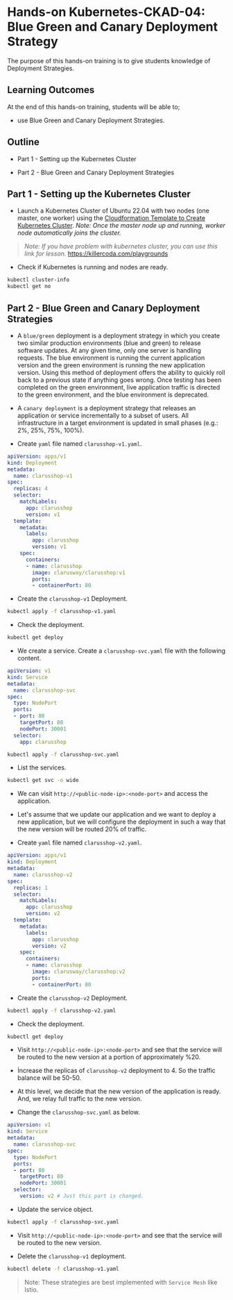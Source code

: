 # Hands-on Kubernetes-CKAD-04: Blue Green and Canary Deployment Strategy

The purpose of this hands-on training is to give students knowledge of Deployment Strategies.

## Learning Outcomes

At the end of this hands-on training, students will be able to;

- use Blue Green and Canary Deployment Strategies.

## Outline

- Part 1 - Setting up the Kubernetes Cluster

- Part 2 - Blue Green and Canary Deployment Strategies

## Part 1 - Setting up the Kubernetes Cluster

- Launch a Kubernetes Cluster of Ubuntu 22.04 with two nodes (one master, one worker) using the [Cloudformation Template to Create Kubernetes Cluster](../ckad-1-kubernetes-basic-operations/cfn-template-to-create-k8s-cluster.yml). *Note: Once the master node up and running, worker node automatically joins the cluster.*

>*Note: If you have problem with kubernetes cluster, you can use this link for lesson.*
>https://killercoda.com/playgrounds

- Check if Kubernetes is running and nodes are ready.

```bash
kubectl cluster-info
kubectl get no
```

## Part 2 - Blue Green and Canary Deployment Strategies

- A `blue/green` deployment is a deployment strategy in which you create two similar production environments (blue and green) to release software updates. At any given time, only one server is handling requests. The blue environment is running the current application version and the green environment is running the new application version. Using this method of deployment offers the ability to quickly roll back to a previous state if anything goes wrong. Once testing has been completed on the green environment, live application traffic is directed to the green environment, and the blue environment is deprecated.

- A `canary deployment` is a deployment strategy that releases an application or service incrementally to a subset of users. All infrastructure in a target environment is updated in small phases (e.g.: 2%, 25%, 75%, 100%).

- Create `yaml` file named `clarusshop-v1.yaml`.

```yaml
apiVersion: apps/v1 
kind: Deployment 
metadata:
  name: clarusshop-v1
spec:
  replicas: 4 
  selector:  
    matchLabels:
      app: clarusshop
      version: v1
  template: 
    metadata:
      labels:
        app: clarusshop
        version: v1
    spec:
      containers:
      - name: clarusshop
        image: clarusway/clarusshop:v1
        ports:
        - containerPort: 80
```

- Create the `clarusshop-v1` Deployment.
  
```bash
kubectl apply -f clarusshop-v1.yaml
```

- Check the deployment.

```bash
kubectl get deploy
```

- We create a service. Create a `clarusshop-svc.yaml` file with the following content.

```yaml
apiVersion: v1
kind: Service   
metadata:
  name: clarusshop-svc
spec:
  type: NodePort
  ports:
  - port: 80
    targetPort: 80
    nodePort: 30001
  selector:
    app: clarusshop
```
  
```bash
kubectl apply -f clarusshop-svc.yaml
```

- List the services.

```bash
kubectl get svc -o wide
```

- We can visit `http://<public-node-ip>:<node-port>` and access the application.

- Let's assume that we update our application and we want to deploy a new application, but we will configure the deployment in such a way that the new version will be routed 20% of traffic.

- Create `yaml` file named `clarusshop-v2.yaml`.

```yaml
apiVersion: apps/v1 
kind: Deployment 
metadata:
  name: clarusshop-v2
spec:
  replicas: 1 
  selector:  
    matchLabels:
      app: clarusshop
      version: v2
  template: 
    metadata:
      labels:
        app: clarusshop
        version: v2
    spec:
      containers:
      - name: clarusshop
        image: clarusway/clarusshop:v2
        ports:
        - containerPort: 80
```

- Create the `clarusshop-v2` Deployment.
  
```bash
kubectl apply -f clarusshop-v2.yaml
```

- Check the deployment.

```bash
kubectl get deploy
```

- Visit `http://<public-node-ip>:<node-port>` and see that the service will be routed to the new version at a portion of approximately %20.

- İncrease the replicas of `clarusshop-v2` deployment to 4. So the traffic balance will be 50-50.

- At this level, we decide that the new version of the application is ready. And, we relay full traffic to the new version.

- Change the `clarusshop-svc.yaml` as below.

```yaml
apiVersion: v1
kind: Service   
metadata:
  name: clarusshop-svc
spec:
  type: NodePort
  ports:
  - port: 80
    targetPort: 80
    nodePort: 30001
  selector:
    version: v2 # Just this part is changed.
```

- Update the service object.

```bash
kubectl apply -f clarusshop-svc.yaml
```

- Visit `http://<public-node-ip>:<node-port>` and see that the service will be routed to the new version.

- Delete the `clarusshop-v1` deployment.

```bash
kubectl delete -f clarusshop-v1.yaml
```

> Note: These strategies are best implemented with `Service Mesh` like Istio.